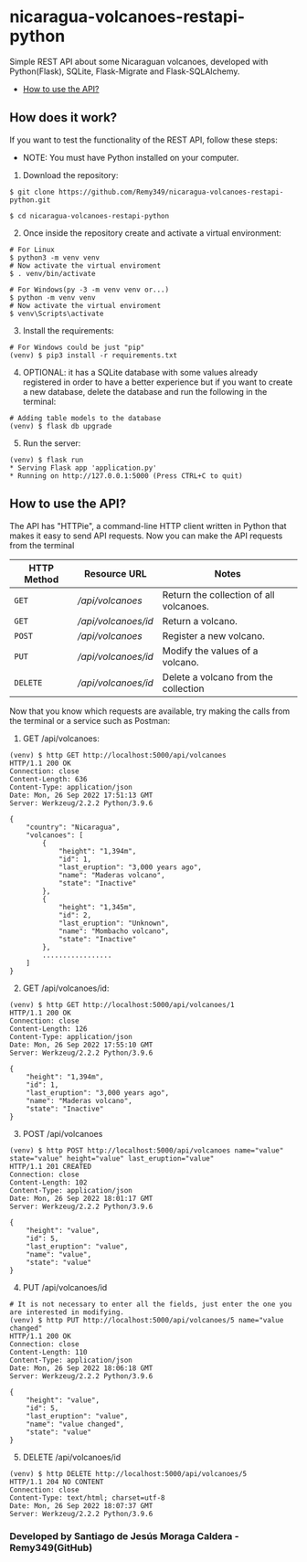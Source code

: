 # nicaragua-volcanoes-restapi-python

Simple REST API about some Nicaraguan volcanoes, developed with Python(Flask), SQLite, Flask-Migrate and Flask-SQLAlchemy.

- [How to use the API?](#how-to-use-the-api)

## How does it work?
If you want to test the functionality of the REST API, follow these steps:
- NOTE: You must have Python installed on your computer.

1. Download the repository:
```Shell
$ git clone https://github.com/Remy349/nicaragua-volcanoes-restapi-python.git

$ cd nicaragua-volcanoes-restapi-python
```

2. Once inside the repository create and activate a virtual environment:
```Shell
# For Linux
$ python3 -m venv venv
# Now activate the virtual enviroment
$ . venv/bin/activate

# For Windows(py -3 -m venv venv or...)
$ python -m venv venv
# Now activate the virtual enviroment
$ venv\Scripts\activate
```

3. Install the requirements:
```Shell
# For Windows could be just "pip"
(venv) $ pip3 install -r requirements.txt
```

4. OPTIONAL: it has a SQLite database with some values already registered in order to have a better experience but if you want to create a new database, delete the database and run the following in the terminal:
```Shell
# Adding table models to the database
(venv) $ flask db upgrade
```

5. Run the server:
```Shell
(venv) $ flask run
* Serving Flask app 'application.py'
* Running on http://127.0.0.1:5000 (Press CTRL+C to quit)
```

## How to use the API?
The API has "HTTPie", a command-line HTTP client written in Python that makes it easy to send API requests. Now you can make the API requests from the terminal

| HTTP Method | Resource URL        | Notes                                   |
| ----------- | ------------------- | --------------------------------------- |
| `GET`       | */api/volcanoes*    | Return the collection of all volcanoes. |
| `GET`       | */api/volcanoes/id* | Return a volcano.                       | 
| `POST`      | */api/volcanoes*    | Register a new volcano.                 |
| `PUT`       | */api/volcanoes/id* | Modify the values of a volcano.         |
| `DELETE`    | */api/volcanoes/id* | Delete a volcano from the collection    |

Now that you know which requests are available, try making the calls from the terminal or a service such as Postman:

1. GET /api/volcanoes:
```Shell
(venv) $ http GET http://localhost:5000/api/volcanoes
HTTP/1.1 200 OK
Connection: close
Content-Length: 636
Content-Type: application/json
Date: Mon, 26 Sep 2022 17:51:13 GMT
Server: Werkzeug/2.2.2 Python/3.9.6

{
    "country": "Nicaragua",
    "volcanoes": [
        {
            "height": "1,394m",
            "id": 1,
            "last_eruption": "3,000 years ago",
            "name": "Maderas volcano",
            "state": "Inactive"
        },
        {
            "height": "1,345m",
            "id": 2,
            "last_eruption": "Unknown",
            "name": "Mombacho volcano",
            "state": "Inactive"
        },
        .................
    ]
}
```

2. GET /api/volcanoes/id:
```Shell
(venv) $ http GET http://localhost:5000/api/volcanoes/1
HTTP/1.1 200 OK
Connection: close
Content-Length: 126
Content-Type: application/json
Date: Mon, 26 Sep 2022 17:55:10 GMT
Server: Werkzeug/2.2.2 Python/3.9.6

{
    "height": "1,394m",
    "id": 1,
    "last_eruption": "3,000 years ago",
    "name": "Maderas volcano",
    "state": "Inactive"
}
```

3. POST /api/volcanoes
```Shell
(venv) $ http POST http://localhost:5000/api/volcanoes name="value" state="value" height="value" last_eruption="value"
HTTP/1.1 201 CREATED
Connection: close
Content-Length: 102
Content-Type: application/json
Date: Mon, 26 Sep 2022 18:01:17 GMT
Server: Werkzeug/2.2.2 Python/3.9.6

{
    "height": "value",
    "id": 5,
    "last_eruption": "value",
    "name": "value",
    "state": "value"
}
```

4. PUT /api/volcanoes/id
```Shell
# It is not necessary to enter all the fields, just enter the one you are interested in modifying.
(venv) $ http PUT http://localhost:5000/api/volcanoes/5 name="value changed"
HTTP/1.1 200 OK
Connection: close
Content-Length: 110
Content-Type: application/json
Date: Mon, 26 Sep 2022 18:06:18 GMT
Server: Werkzeug/2.2.2 Python/3.9.6

{
    "height": "value",
    "id": 5,
    "last_eruption": "value",
    "name": "value changed",
    "state": "value"
}
```

5. DELETE /api/volcanoes/id
```Shell
(venv) $ http DELETE http://localhost:5000/api/volcanoes/5
HTTP/1.1 204 NO CONTENT
Connection: close
Content-Type: text/html; charset=utf-8
Date: Mon, 26 Sep 2022 18:07:37 GMT
Server: Werkzeug/2.2.2 Python/3.9.6
```

### Developed by Santiago de Jesús Moraga Caldera - Remy349(GitHub)
